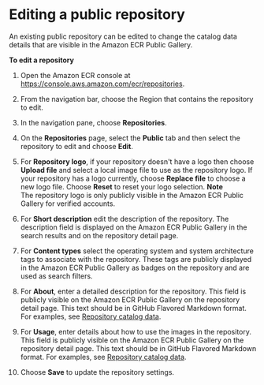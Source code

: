 # Editing a public repository<a name="public-repository-edit"></a>

An existing public repository can be edited to change the catalog data details that are visible in the Amazon ECR Public Gallery\.

**To edit a repository**

1. Open the Amazon ECR console at [https://console\.aws\.amazon\.com/ecr/repositories](https://console.aws.amazon.com/ecr/repositories)\.

1. From the navigation bar, choose the Region that contains the repository to edit\.

1. In the navigation pane, choose **Repositories**\.

1. On the **Repositories** page, select the **Public** tab and then select the repository to edit and choose **Edit**\.

1. For **Repository logo**, if your repository doesn't have a logo then choose **Upload file** and select a local image file to use as the repository logo\. If your repository has a logo currently, choose **Replace file** to choose a new logo file\. Choose **Reset** to reset your logo selection\.
**Note**  
The repository logo is only publicly visible in the Amazon ECR Public Gallery for verified accounts\.

1. For **Short description** edit the description of the repository\. The description field is displayed on the Amazon ECR Public Gallery in the search results and on the repository detail page\.

1. For **Content types** select the operating system and system architecture tags to associate with the repository\. These tags are publicly displayed in the Amazon ECR Public Gallery as badges on the repository and are used as search filters\.

1. For **About**, enter a detailed description for the repository\. This field is publicly visible on the Amazon ECR Public Gallery on the repository detail page\. This text should be in GitHub Flavored Markdown format\. For examples, see [Repository catalog data](public-repository-catalog-data.md)\.

1. For **Usage**, enter details about how to use the images in the repository\. This field is publicly visible on the Amazon ECR Public Gallery on the repository detail page\. This text should be in GitHub Flavored Markdown format\. For examples, see [Repository catalog data](public-repository-catalog-data.md)\.

1. Choose **Save** to update the repository settings\.